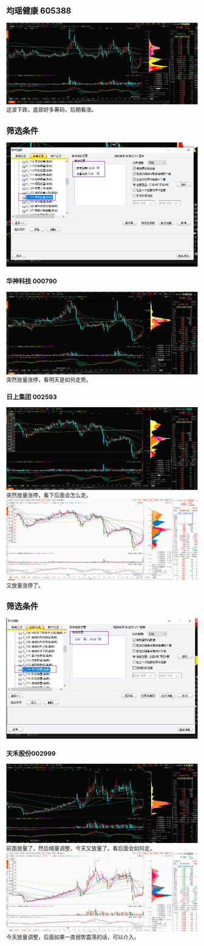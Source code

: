 ## 均瑶健康 605388
![](images/Pasted%20image%2020220516214131.png)
这波下跌，底部好多筹码，后期看涨。

## 筛选条件 
![](images/Pasted%20image%2020220516224741.png)

### 华神科技 000790
![](images/Pasted%20image%2020220516224823.png)
突然放量涨停，看明天是如何走势。

### 日上集团 002593 
![](images/Pasted%20image%2020220516225013.png)
突然放量涨停，看下后面会怎么走。
![](images/Pasted%20image%2020220517213923.png)
又放量涨停了。

## 筛选条件
![](images/Pasted%20image%2020220516231538.png)
### 天禾股份002999
![](images/Pasted%20image%2020220516231446.png)
前面放量了，然后缩量调整，今天又放量了。看后面会如何走。
![](images/Pasted%20image%2020220517214052.png)
今天放量调整，后面如果一直弱势震荡的话，可以介入。
